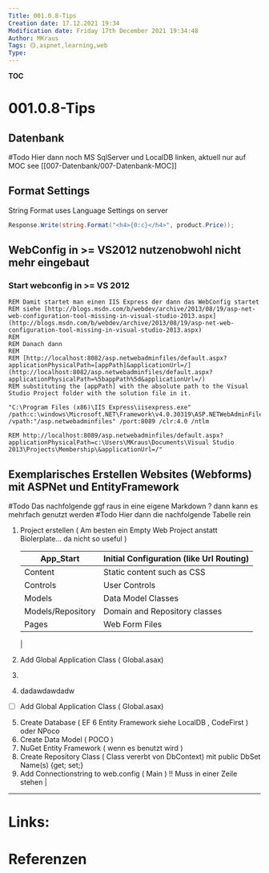 ```yaml
---
Title: 001.0.8-Tips
Creation date: 17.12.2021 19:34
Modification date: Friday 17th December 2021 19:34:48
Author: MKraus
Tags: 🟡,aspnet,learning,web
Type:
---
```


**TOC**

# 001.0.8-Tips

## Datenbank
#Todo Hier dann noch MS SqlServer und LocalDB linken, aktuell nur auf MOC
see [[007-Datenbank/007-Datenbank-MOC]]

## Format Settings
String Format uses Language Settings on server 
```c#
Response.Write(string.Format("<h4>{0:c}</h4>", product.Price));
```

## WebConfig in >= VS2012 nutzenobwohl nicht mehr eingebaut
 
### Start webconfig in >= VS 2012
```basic
REM Damit startet man einen IIS Express der dann das WebConfig startet
REM siehe [http://blogs.msdn.com/b/webdev/archive/2013/08/19/asp-net-web-configuration-tool-missing-in-visual-studio-2013.aspx](http://blogs.msdn.com/b/webdev/archive/2013/08/19/asp-net-web-configuration-tool-missing-in-visual-studio-2013.aspx)
REM
REM Danach dann
REM
REM [http://localhost:8082/asp.netwebadminfiles/default.aspx?applicationPhysicalPath=[appPath]&applicationUrl=/](http://localhost:8082/asp.netwebadminfiles/default.aspx?applicationPhysicalPath=%5bappPath%5d&applicationUrl=/)
REM substituting the [appPath] with the absolute path to the Visual Studio Project folder with the solution file in it.

"C:\Program Files (x86)\IIS Express\iisexpress.exe" /path:c:\windows\Microsoft.NET\Framework\v4.0.30319\ASP.NETWebAdminFiles /vpath:"/asp.netwebadminfiles" /port:8089 /clr:4.0 /ntlm

REM http://localhost:8089/asp.netwebadminfiles/default.aspx?applicationPhysicalPath=c:\Users\MKraus\Documents\Visual Studio 2013\Projects\Membership\&applicationUrl=/"
```

## Exemplarisches Erstellen Websites (Webforms) mit ASPNet und EntityFramework

#Todo Das nachfolgende ggf raus in eine eigene Markdown ? dann kann es mehrfach genutzt werden
#Todo Hier dann die nachfolgende Tabelle rein
1. Project erstellen ( Am besten ein Empty Web Project anstatt Biolerplate… da nicht so useful )
	
	| App_Start         | Initial Configuration (like Url Routing) |
	| ----------------- | ---------------------------------------- |
	| Content           | Static content such as CSS               |
	| Controls          | User Controls                            |
	| Models            | Data Model Classes                       |
	| Models/Repository | Domain and Repository classes            |
	| Pages             | Web Form Files                           |
	| 
2.  Add Global Application Class ( Global.asax)
3. 
4. dadawdawdadw
	
	
- [ ]  Add Global Application Class ( Global.asax)
5. Create Database ( EF 6 Entity Framework siehe LocalDB  , CodeFirst ) oder NPoco
6. Create Data Model ( POCO )
7. NuGet Entity Framework ( wenn es benutzt wird )
8. 	Create Repository Class ( Class vererbt von DbContext) mit public DbSet<NameTable> Name(s) {get; set;}
9. 	Add Connectionstring to web.config ( Main )
!! Muss in einer Zeile stehen
|


---

# Links:
 
# Referenzen
#